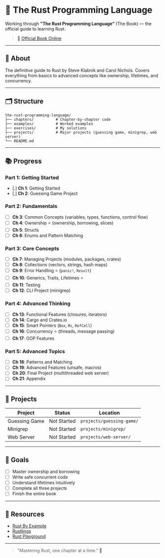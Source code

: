 # 📕 The Rust Programming Language

Working through **"The Rust Programming Language"** (The Book) — the official guide to learning Rust.

> 🔗 [Official Book Online](https://doc.rust-lang.org/book/)

---

## 📖 About

The definitive guide to Rust by Steve Klabnik and Carol Nichols. Covers everything from basics to advanced concepts like ownership, lifetimes, and concurrency.

---

## 🗂 Structure

```
the-rust-programming-language/
├── chapters/          # Chapter-by-chapter code
├── examples/          # Worked examples
├── exercises/         # My solutions
├── projects/          # Major projects (guessing game, minigrep, web server)
└── README.md
```

---

## 📚 Progress

### Part 1: Getting Started
- [.] **Ch 1**: Getting Started
- [.] **Ch 2**: Guessing Game Project

### Part 2: Fundamentals
- [ ] **Ch 3**: Common Concepts (variables, types, functions, control flow)
- [ ] **Ch 4**: Ownership ⭐ (ownership, borrowing, slices)
- [ ] **Ch 5**: Structs
- [ ] **Ch 6**: Enums and Pattern Matching

### Part 3: Core Concepts
- [ ] **Ch 7**: Managing Projects (modules, packages, crates)
- [ ] **Ch 8**: Collections (vectors, strings, hash maps)
- [ ] **Ch 9**: Error Handling ⭐ (`panic!`, `Result`)
- [ ] **Ch 10**: Generics, Traits, Lifetimes ⭐
- [ ] **Ch 11**: Testing
- [ ] **Ch 12**: CLI Project (minigrep)

### Part 4: Advanced Thinking
- [ ] **Ch 13**: Functional Features (closures, iterators)
- [ ] **Ch 14**: Cargo and Crates.io
- [ ] **Ch 15**: Smart Pointers (`Box`, `Rc`, `RefCell`)
- [ ] **Ch 16**: Concurrency ⭐ (threads, message passing)
- [ ] **Ch 17**: OOP Features

### Part 5: Advanced Topics
- [ ] **Ch 18**: Patterns and Matching
- [ ] **Ch 19**: Advanced Features (unsafe, macros)
- [ ] **Ch 20**: Final Project (multithreaded web server)
- [ ] **Ch 21**: Appendix

---

## 🚀 Projects

| Project | Status | Location |
|---------|--------|----------|
| Guessing Game | Not Started | `projects/guessing-game/` |
| Minigrep | Not Started | `projects/minigrep/` |
| Web Server | Not Started | `projects/web-server/` |

---

## 🎯 Goals

- [ ] Master ownership and borrowing
- [ ] Write safe concurrent code
- [ ] Understand lifetimes intuitively
- [ ] Complete all three projects
- [ ] Finish the entire book

---

## 🔗 Resources

- [Rust By Example](https://doc.rust-lang.org/rust-by-example/)
- [Rustlings](https://github.com/rust-lang/rustlings)
- [Rust Playground](https://play.rust-lang.org/)

---

> "Mastering Rust, one chapter at a time." 🦀